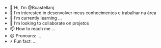 - 👋 Hi, I’m @Bcastellanj
- 👀 I’m interested in desenvolver meus conhecimentos e trabalhar na área 
- 🌱 I’m currently learning ...
- 💞️ I’m looking to collaborate on projetos 
- 📫 How to reach me ...
- 😄 Pronouns: ...
- ⚡ Fun fact: ...

<!---
Bcastellanj/Bcastellanj is a ✨ special ✨ repository because its `README.md` (this file) appears on your GitHub profile.
You can click the Preview link to take a look at your changes.
--->
